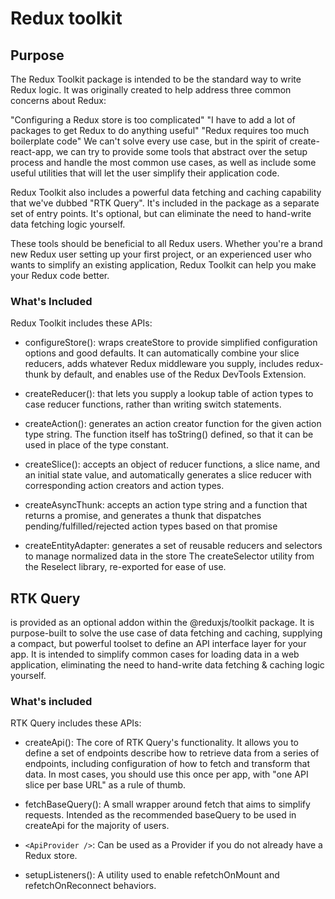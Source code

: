 # Redux toolkit

## **Purpose**
The Redux Toolkit package is intended to be the standard way to write Redux logic. It was originally created to help address three common concerns about Redux:

"Configuring a Redux store is too complicated"
"I have to add a lot of packages to get Redux to do anything useful"
"Redux requires too much boilerplate code"
We can't solve every use case, but in the spirit of create-react-app, we can try to provide some tools that abstract over the setup process and handle the most common use cases, as well as include some useful utilities that will let the user simplify their application code.

Redux Toolkit also includes a powerful data fetching and caching capability that we've dubbed "RTK Query". It's included in the package as a separate set of entry points. It's optional, but can eliminate the need to hand-write data fetching logic yourself.

These tools should be beneficial to all Redux users. Whether you're a brand new Redux user setting up your first project, or an experienced user who wants to simplify an existing application, Redux Toolkit can help you make your Redux code better.


### **What's Included**

Redux Toolkit includes these APIs:

* configureStore(): wraps createStore to provide simplified configuration options and good defaults. It can automatically combine your slice reducers, adds whatever Redux middleware you supply, includes redux-thunk by default, and enables use of the Redux DevTools Extension.

* createReducer(): that lets you supply a lookup table of action types to case reducer functions, rather than writing switch statements.

* createAction(): generates an action creator function for the given action type string. The function 
itself has toString() defined, so that it can be used in place of the type constant.

* createSlice(): accepts an object of reducer functions, a slice name, and an initial state value, and 
automatically generates a slice reducer with corresponding action creators and action types.

* createAsyncThunk: accepts an action type string and a function that returns a promise, and generates a thunk that dispatches pending/fulfilled/rejected action types based on that promise

* createEntityAdapter: generates a set of reusable reducers and selectors to manage normalized data in the store
The createSelector utility from the Reselect library, re-exported for ease of use.


## **RTK Query**

 is provided as an optional addon within the @reduxjs/toolkit package. It is purpose-built to solve the use case of data fetching and caching, supplying a compact, but powerful toolset to define an API interface layer for your app. It is intended to simplify common cases for loading data in a web application, eliminating the need to hand-write data fetching & caching logic yourself.


### What's included
RTK Query includes these APIs:

* createApi(): The core of RTK Query's functionality. It allows you to define a set of endpoints describe how to retrieve data from a series of endpoints, including configuration of how to fetch and transform that data. In most cases, you should use this once per app, with "one API slice per base URL" as a rule of thumb.

* fetchBaseQuery(): A small wrapper around fetch that aims to simplify requests. Intended as the recommended baseQuery to be used in createApi for the majority of users.

* ```<ApiProvider />```: Can be used as a Provider if you do not already have a Redux store.
* setupListeners(): A utility used to enable refetchOnMount and refetchOnReconnect behaviors.